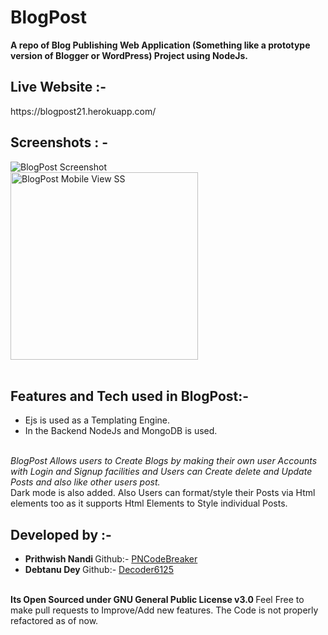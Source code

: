 # BlogPost
<b>A repo of Blog Publishing Web Application (Something like a prototype version of Blogger or WordPress) Project using NodeJs.</b>
<br>
<h2> Live Website :- </h2> https://blogpost21.herokuapp.com/
<br>
<h2> Screenshots : - </h2> 
<img src="https://user-images.githubusercontent.com/41236287/108111112-45127e80-70ba-11eb-9bcf-7cb7b0ea23bb.jpg" alt="BlogPost Screenshot" width="auto" height="auto"> <br> 
<img src="https://user-images.githubusercontent.com/41236287/108111474-b94d2200-70ba-11eb-87fd-e073a4a5cb5f.jpg" alt="BlogPost Mobile View SS" width="auto"  height="300px">
<br>
<br>
<h2> Features and Tech used in BlogPost:- </h2>
<ul><li> Ejs is used as a Templating Engine.</li>
  <li> In the Backend NodeJs and MongoDB is used.</li></ul>
  <br><em>BlogPost Allows users to Create Blogs by making their own user Accounts with Login and Signup facilities and Users can Create delete and Update Posts and also like  other users post.</em><br> Dark mode is also added. Also Users can format/style their Posts via Html elements too as it supports Html Elements to Style individual Posts.
  <br>
<h2> Developed by :- </h2>
<ul><li><b> Prithwish Nandi </b> Github:- <a href="https://github.com/PnCodeBreaker">PNCodeBreaker</a></li>
<li><b> Debtanu Dey </b> Github:- <a href="https://github.com/Decoder6125">Decoder6125</a></li></ul><br>
<b> Its Open Sourced under GNU General Public License v3.0 </b>
Feel Free to make pull requests to Improve/Add new features.
The Code is not properly refactored as of now.

  

